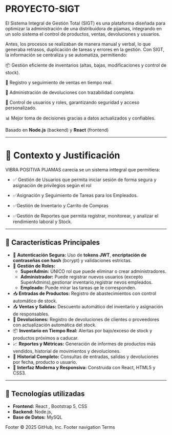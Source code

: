 # PROYECTO-SIGT

El Sistema Integral de Gestión Total (SIGT) es una plataforma diseñada para optimizar la administración de una distribuidora de pijamas, integrando en un solo sistema el control de productos, ventas, devoluciones y usuarios.

Antes, los procesos se realizaban de manera manual y verbal, lo que generaba retrasos, duplicación de tareas y errores en la gestión. Con SIGT, la información se centraliza y se automatiza, permitiendo:

📦 Gestión eficiente de inventarios (altas, bajas, modificaciones y control de stock).

💸 Registro y seguimiento de ventas en tiempo real.

🔄 Administración de devoluciones con trazabilidad completa.

👥 Control de usuarios y roles, garantizando seguridad y acceso personalizado.

📊 Mejor toma de decisiones gracias a datos actualizados y confiables.

Basado en **Node.js** (backend) y **React** (frontend)

-----------------------------------------------------------------------------------------------------------------------
# 🧭 Contexto y Justificación  

VIBRA POSITIVA PIJAMAS carecia se un sistema inttegral que permitiera:
- ✅ Gestión de Usuarios que permita iniciar sesión de forma segura y asignación de privilegios según el rol

- ✅Asignación y Seguimiento de Tareas para los Empleados.

- ✅Gestión de Inventario y Carrito de Compras

- ✅Gestión de Reportes que permita registrar, monitorear, y analizar el rendimiento laboral y Stock.
--------------------------------------------------------------------------------------------------------------------
## 🚀 Características Principales  

- 🔐 **Autenticación Segura:** Uso de **tokens JWT**, **encriptación de contraseñas con hash** (bcrypt) y validaciones estrictas.  
- 👥 **Gestión de Roles:**  
  - **SuperAdmin:** ÚNICO rol que puede eliminar o crear administradores.  
  - **Administrador:** Puede registrar nuevos usuarios (excepto SuperAdmins),gestionar inventario,registrar nevos empleados.  
  - **Empleado:** Puede mirar las tareas qe le corresponden.  
- 📥 **Entradas de Productos:** Registro de abastecimientos con control automático de stock.  
- 📤 **Ventas y Salidas:** Descuento automático del inventario y asignación de responsables.  
- 🔄 **Devoluciones:** Registro de devoluciones de clientes o proveedores con actualización automática del stock.  
- 📦 **Inventario en Tiempo Real:** Alertas por bajo/exceso de stock y productos próximos a caducar.  
- 📈 **Reportes y Métricas:** Generación de informes de productos más vendidos, historial de movimientos y devoluciones.  
- 🧾 **Historial Completo:** Consultas de entradas, salidas y devoluciones por fecha, producto o usuario.  
- 🎨 **Interfaz Moderna y Responsiva:** Construida con React, HTML5 y CSS3.
-----------------------------------------------------------------------------------------------------------------------------
## 🚀 Tecnologías utilizadas

- **Frontend:** React , Bootstrap 5, CSS
- **Backend:** Node.js, 
- **Base de Datos:** MySQL


Footer
© 2025 GitHub, Inc.
Footer navigation
Terms
